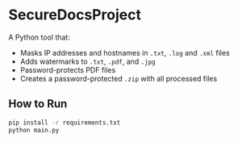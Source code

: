 # SecureDocsProject

A Python tool that:

- Masks IP addresses and hostnames in `.txt`, `.log` and `.xml` files
- Adds watermarks to `.txt`, `.pdf`, and `.jpg`
- Password-protects PDF files
- Creates a password-protected `.zip` with all processed files

## How to Run

```bash
pip install -r requirements.txt
python main.py
